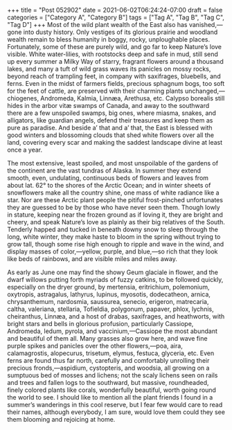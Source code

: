 +++
title = "Post 052902"
date = 2021-06-02T06:24:24-07:00
draft = false
categories = ["Category A", "Category B"]
tags = ["Tag A", "Tag B", "Tag C", "Tag D"]
+++
Most of the wild plant wealth of the East also has vanished,—gone into dusty history. Only vestiges of its glorious prairie and woodland wealth remain to bless humanity in boggy, rocky, unploughable places. Fortunately, some of these are purely wild, and go far to keep Nature’s love visible. White water-lilies, with rootstocks deep and safe in mud, still send up every summer a Milky Way of starry, fragrant flowers around a thousand lakes, and many a tuft of wild grass waves its panicles on mossy rocks, beyond reach of trampling feet, in company with saxifrages, bluebells, and ferns. Even in the midst of farmers fields, precious sphagnum bogs, too soft for the feet of cattle, are preserved with their charming plants unchanged,—chiogenes, Andromeda, Kalmia, Linnæa, Arethusa, etc. Calypso borealis still hides in the arbor vitæ swamps of Canada, and away to the southward there are a few unspoiled swamps, big ones, where miasma, snakes, and alligators, like guardian angels, defend their treasures and keep them as pure as paradise. And beside a’ that and a’ that, the East is blessed with good winters and blossoming clouds that shed white flowers over all the land, covering every scar and making the saddest landscape divine at least once a year.

The most extensive, least spoiled, and most unspoilable of the gardens of the continent are the vast tundras of Alaska. In summer they extend smooth, even, undulating, continuous beds of flowers and leaves from about lat. 62° to the shores of the Arctic Ocean; and in winter sheets of snowflowers make all the country shine, one mass of white radiance like a star. Nor are these Arctic plant people the pitiful frost-pinched unfortunates they are guessed to be by those who have never seen them. Though lowly in stature, keeping near the frozen ground as if loving it, they are bright and cheery, and speak Nature’s love as plainly as their big relatives of the South. Tenderly happed and tucked in beneath downy snow to sleep through the long, white winter, they make haste to bloom in the spring without trying to grow tall, though some rise high enough to ripple and wave in the wind, and display masses of color,—yellow, purple, and blue,—so rich that they look like beds of rainbows, and are visible miles and miles away.

As early as June one may find the showy Geum glaciale in flower, and the dwarf willows putting forth myriads of fuzzy catkins, to be followed quickly, especially on the dryer ground, by mertensia, eritrichium, polemonium, oxytropis, astragalus, lathyrus, lupinus, myosotis, dodecatheon, arnica, chrysanthemum, nardosmia, saussurea, senecio, erigeron, matrecaria, caltha, valeriana, stellaria, Tofieldia, polygonum, papaver, phlox, lychnis, cheiranthus, Linnæa, and a host of drabas, saxifrages, and heathworts, with bright stars and bells in glorious profusion, particularly Cassiope, Andromeda, ledum, pyrola, and vaccinium,—Cassiope the most abundant and beautiful of them all. Many grasses also grow here, and wave fine purple spikes and panicles over the other flowers,—poa, aira, calamagrostis, alopecurus, trisetum, elymus, festuca, glyceria, etc. Even ferns are found thus far north, carefully and comfortably unrolling their precious fronds,—aspidium, cystopteris, and woodsia, all growing on a sumptuous bed of mosses and lichens; not the scaly lichens seen on rails and trees and fallen logs to the southward, but massive, roundheaded, finely colored plants like corals, wonderfully beautiful, worth going round the world to see. I should like to mention all the plant friends I found in a summer’s wanderings in this cool reserve, but I fear few would care to read their names, although everybody, I am sure, would love them could they see them blooming and rejoicing at home.
